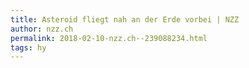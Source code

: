 ```yaml
---
title: Asteroid fliegt nah an der Erde vorbei | NZZ
author: nzz.ch
permalink: 2018-02-10-nzz.ch--239088234.html
tags: hy
---
```


